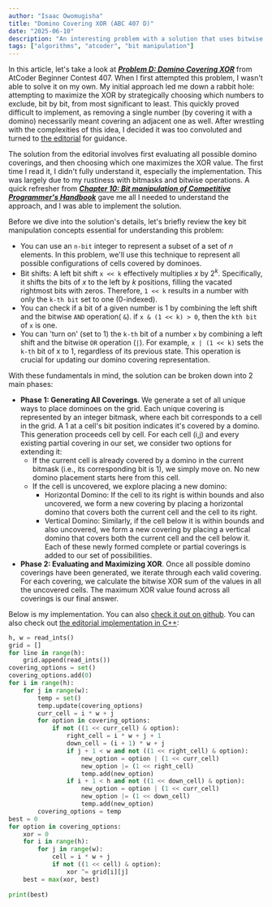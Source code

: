 ```yaml
---
author: "Isaac Owomugisha" 
title: "Domino Covering XOR (ABC 407 D)" 
date: "2025-06-10" 
description: "An interesting problem with a solution that uses bitwise operations"
tags: ["algorithms", "atcoder", "bit manipulation"]
---
```


In this article, let's take a look at [***Problem D: Domino Covering XOR***](https://atcoder.jp/contests/abc407/tasks/abc407_d) from AtCoder Beginner Contest 407. 
When I first attempted this problem, I wasn't able to solve it on my own. My initial approach led me down a rabbit hole: 
attempting to maximize the XOR by strategically choosing which numbers to exclude, bit by bit, from most significant to least. 
This quickly proved difficult to implement, as removing a single number (by covering it with a domino) necessarily meant covering an adjacent one as well. 
After wrestling with the complexities of this idea, I decided it was too convoluted and turned to [the editorial](https://atcoder.jp/contests/abc407/editorial/13113) for guidance.

The solution from the editorial involves first evaluating all possible domino coverings, and then choosing which one maximizes the XOR value. 
The first time I read it, I didn't fully understand it, especially the implementation. This was largely due to my rustiness with bitmasks and bitwise operations.
A quick refresher from [***Chapter 10: Bit manipulation of Competitive Programmer's Handbook***](https://cses.fi/book/book.pdf) gave me all I needed to understand the approach, and I was able to implement the solution. 

Before we dive into the solution's details, let's briefly review the key bit manipulation concepts essential for understanding this problem:
- You can use an `n-bit` integer to represent a subset of a set of $n$ elements. In this problem, we'll use this technique to represent all possible configurations of cells covered by dominoes.
- Bit shifts: A left bit shift `x << k` effectively multiplies $x$ by $2^k$. Specifically, it shifts the bits of $x$ to the left by $k$ positions, filling the vacated rightmost bits with zeros. Therefore, `1 << k` results in a number with only the `k-th bit` set to one (0-indexed).
- You can check if a bit of a given number is 1 by combining the left shift and the bitwise `AND` operation( `&`). if `x & (1 << k) > 0`, then the `kth bit` of `x` is one.
- You can 'turn on' (set to 1) the `k-th` bit of a number `x` by combining a left shift and the bitwise `OR` operation (`|`). For example, `x | (1 << k)` sets the `k-th` bit of x to 1, regardless of its previous state. This operation is crucial for updating our domino covering representation.

With these fundamentals in mind, the solution can be broken down into 2 main phases:
- **Phase 1: Generating All Coverings**. We generate a set of all unique ways to place dominoes on the grid. Each unique covering is represented by an integer bitmask, where each bit corresponds to a cell in the grid. A 1 at a cell's bit position indicates it's covered by a domino.
This generation proceeds cell by cell. For each cell (i,j) and every existing partial covering in our set, we consider two options for extending it:
  - If the current cell is already covered by a domino in the current bitmask (i.e., its corresponding bit is 1), we simply move on. No new domino placement starts here from this cell.
  - If the cell is uncovered, we explore placing a new domino:
    - Horizontal Domino: If the cell to its right is within bounds and also uncovered, we form a new covering by placing a horizontal domino that covers both the current cell and the cell to its right.
    - Vertical Domino: Similarly, if the cell below it is within bounds and also uncovered, we form a new covering by placing a vertical domino that covers both the current cell and the cell below it. Each of these newly formed complete or partial coverings is added to our set of possibilities.
- **Phase 2: Evaluating and Maximizing XOR**. Once all possible domino coverings have been generated, we iterate through each valid covering. For each covering, we calculate the bitwise XOR sum of the values in all the uncovered cells. The maximum XOR value found across all coverings is our final answer.

Below is my implementation. You can also [check it out on github](https://github.com/cmplx-xyttmt/competitive-programming/blob/main/python/src/atcoder/abc407/D.py). You can also check out [the editorial implementation in C++](https://atcoder.jp/contests/abc407/editorial/13113):
```python
h, w = read_ints()  
grid = []  
for line in range(h):  
    grid.append(read_ints())  
covering_options = set()  
covering_options.add(0)  
for i in range(h):  
    for j in range(w):  
        temp = set()  
        temp.update(covering_options)  
        curr_cell = i * w + j  
        for option in covering_options:  
            if not ((1 << curr_cell) & option):  
                right_cell = i * w + j + 1  
                down_cell = (i + 1) * w + j  
                if j + 1 < w and not ((1 << right_cell) & option):  
                    new_option = option | (1 << curr_cell)  
                    new_option |= (1 << right_cell)  
                    temp.add(new_option)  
                if i + 1 < h and not ((1 << down_cell) & option):  
                    new_option = option | (1 << curr_cell)  
                    new_option |= (1 << down_cell)  
                    temp.add(new_option)  
        covering_options = temp  
best = 0  
for option in covering_options:  
    xor = 0  
    for i in range(h):  
        for j in range(w):  
            cell = i * w + j  
            if not ((1 << cell) & option):  
                xor ^= grid[i][j]  
    best = max(xor, best)  
  
print(best)
```
